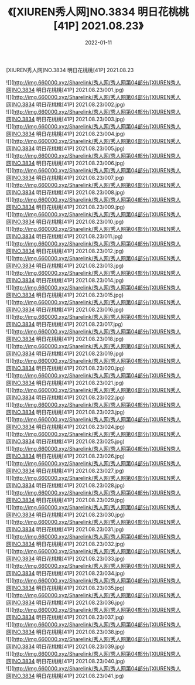﻿---
layout: post
title:  《[XIUREN秀人网]NO.3834 明日花桃桃[41P] 2021.08.23》
date:   2022-01-11
img: http://img.660000.xyz/Sharelink/秀人网/秀人网第04部分/[XIUREN秀人网]NO.3834 明日花桃桃[41P] 2021.08.23/000.jpg
categories: [美女, 清纯, 唯美]
---

[XIUREN秀人网]NO.3834 明日花桃桃[41P] 2021.08.23

 ![](http://img.660000.xyz/Sharelink/秀人网/秀人网第04部分/[XIUREN秀人网]NO.3834 明日花桃桃[41P] 2021.08.23/001.jpg) <br>![](http://img.660000.xyz/Sharelink/秀人网/秀人网第04部分/[XIUREN秀人网]NO.3834 明日花桃桃[41P] 2021.08.23/002.jpg) <br>![](http://img.660000.xyz/Sharelink/秀人网/秀人网第04部分/[XIUREN秀人网]NO.3834 明日花桃桃[41P] 2021.08.23/003.jpg) <br>![](http://img.660000.xyz/Sharelink/秀人网/秀人网第04部分/[XIUREN秀人网]NO.3834 明日花桃桃[41P] 2021.08.23/004.jpg) <br>![](http://img.660000.xyz/Sharelink/秀人网/秀人网第04部分/[XIUREN秀人网]NO.3834 明日花桃桃[41P] 2021.08.23/005.jpg) <br>![](http://img.660000.xyz/Sharelink/秀人网/秀人网第04部分/[XIUREN秀人网]NO.3834 明日花桃桃[41P] 2021.08.23/006.jpg) <br>![](http://img.660000.xyz/Sharelink/秀人网/秀人网第04部分/[XIUREN秀人网]NO.3834 明日花桃桃[41P] 2021.08.23/007.jpg) <br>![](http://img.660000.xyz/Sharelink/秀人网/秀人网第04部分/[XIUREN秀人网]NO.3834 明日花桃桃[41P] 2021.08.23/008.jpg) <br>![](http://img.660000.xyz/Sharelink/秀人网/秀人网第04部分/[XIUREN秀人网]NO.3834 明日花桃桃[41P] 2021.08.23/009.jpg) <br>![](http://img.660000.xyz/Sharelink/秀人网/秀人网第04部分/[XIUREN秀人网]NO.3834 明日花桃桃[41P] 2021.08.23/010.jpg) <br>![](http://img.660000.xyz/Sharelink/秀人网/秀人网第04部分/[XIUREN秀人网]NO.3834 明日花桃桃[41P] 2021.08.23/011.jpg) <br>![](http://img.660000.xyz/Sharelink/秀人网/秀人网第04部分/[XIUREN秀人网]NO.3834 明日花桃桃[41P] 2021.08.23/012.jpg) <br>![](http://img.660000.xyz/Sharelink/秀人网/秀人网第04部分/[XIUREN秀人网]NO.3834 明日花桃桃[41P] 2021.08.23/013.jpg) <br>![](http://img.660000.xyz/Sharelink/秀人网/秀人网第04部分/[XIUREN秀人网]NO.3834 明日花桃桃[41P] 2021.08.23/014.jpg) <br>![](http://img.660000.xyz/Sharelink/秀人网/秀人网第04部分/[XIUREN秀人网]NO.3834 明日花桃桃[41P] 2021.08.23/015.jpg) <br>![](http://img.660000.xyz/Sharelink/秀人网/秀人网第04部分/[XIUREN秀人网]NO.3834 明日花桃桃[41P] 2021.08.23/016.jpg) <br>![](http://img.660000.xyz/Sharelink/秀人网/秀人网第04部分/[XIUREN秀人网]NO.3834 明日花桃桃[41P] 2021.08.23/017.jpg) <br>![](http://img.660000.xyz/Sharelink/秀人网/秀人网第04部分/[XIUREN秀人网]NO.3834 明日花桃桃[41P] 2021.08.23/018.jpg) <br>![](http://img.660000.xyz/Sharelink/秀人网/秀人网第04部分/[XIUREN秀人网]NO.3834 明日花桃桃[41P] 2021.08.23/019.jpg) <br>![](http://img.660000.xyz/Sharelink/秀人网/秀人网第04部分/[XIUREN秀人网]NO.3834 明日花桃桃[41P] 2021.08.23/020.jpg) <br>![](http://img.660000.xyz/Sharelink/秀人网/秀人网第04部分/[XIUREN秀人网]NO.3834 明日花桃桃[41P] 2021.08.23/021.jpg) <br>![](http://img.660000.xyz/Sharelink/秀人网/秀人网第04部分/[XIUREN秀人网]NO.3834 明日花桃桃[41P] 2021.08.23/022.jpg) <br>![](http://img.660000.xyz/Sharelink/秀人网/秀人网第04部分/[XIUREN秀人网]NO.3834 明日花桃桃[41P] 2021.08.23/023.jpg) <br>![](http://img.660000.xyz/Sharelink/秀人网/秀人网第04部分/[XIUREN秀人网]NO.3834 明日花桃桃[41P] 2021.08.23/024.jpg) <br>![](http://img.660000.xyz/Sharelink/秀人网/秀人网第04部分/[XIUREN秀人网]NO.3834 明日花桃桃[41P] 2021.08.23/025.jpg) <br>![](http://img.660000.xyz/Sharelink/秀人网/秀人网第04部分/[XIUREN秀人网]NO.3834 明日花桃桃[41P] 2021.08.23/026.jpg) <br>![](http://img.660000.xyz/Sharelink/秀人网/秀人网第04部分/[XIUREN秀人网]NO.3834 明日花桃桃[41P] 2021.08.23/027.jpg) <br>![](http://img.660000.xyz/Sharelink/秀人网/秀人网第04部分/[XIUREN秀人网]NO.3834 明日花桃桃[41P] 2021.08.23/028.jpg) <br>![](http://img.660000.xyz/Sharelink/秀人网/秀人网第04部分/[XIUREN秀人网]NO.3834 明日花桃桃[41P] 2021.08.23/029.jpg) <br>![](http://img.660000.xyz/Sharelink/秀人网/秀人网第04部分/[XIUREN秀人网]NO.3834 明日花桃桃[41P] 2021.08.23/030.jpg) <br>![](http://img.660000.xyz/Sharelink/秀人网/秀人网第04部分/[XIUREN秀人网]NO.3834 明日花桃桃[41P] 2021.08.23/031.jpg) <br>![](http://img.660000.xyz/Sharelink/秀人网/秀人网第04部分/[XIUREN秀人网]NO.3834 明日花桃桃[41P] 2021.08.23/032.jpg) <br>![](http://img.660000.xyz/Sharelink/秀人网/秀人网第04部分/[XIUREN秀人网]NO.3834 明日花桃桃[41P] 2021.08.23/033.jpg) <br>![](http://img.660000.xyz/Sharelink/秀人网/秀人网第04部分/[XIUREN秀人网]NO.3834 明日花桃桃[41P] 2021.08.23/034.jpg) <br>![](http://img.660000.xyz/Sharelink/秀人网/秀人网第04部分/[XIUREN秀人网]NO.3834 明日花桃桃[41P] 2021.08.23/035.jpg) <br>![](http://img.660000.xyz/Sharelink/秀人网/秀人网第04部分/[XIUREN秀人网]NO.3834 明日花桃桃[41P] 2021.08.23/036.jpg) <br>![](http://img.660000.xyz/Sharelink/秀人网/秀人网第04部分/[XIUREN秀人网]NO.3834 明日花桃桃[41P] 2021.08.23/037.jpg) <br>![](http://img.660000.xyz/Sharelink/秀人网/秀人网第04部分/[XIUREN秀人网]NO.3834 明日花桃桃[41P] 2021.08.23/038.jpg) <br>![](http://img.660000.xyz/Sharelink/秀人网/秀人网第04部分/[XIUREN秀人网]NO.3834 明日花桃桃[41P] 2021.08.23/039.jpg) <br>![](http://img.660000.xyz/Sharelink/秀人网/秀人网第04部分/[XIUREN秀人网]NO.3834 明日花桃桃[41P] 2021.08.23/040.jpg) <br>![](http://img.660000.xyz/Sharelink/秀人网/秀人网第04部分/[XIUREN秀人网]NO.3834 明日花桃桃[41P] 2021.08.23/041.jpg) <br>